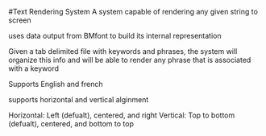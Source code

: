 #Text Rendering System
A system capable of rendering any given string to screen

uses data output from BMfont to build its internal representation

Given a tab delimited file with keywords and phrases, the system will organize this info and will be able to render any phrase that is associated with a keyword

Supports English and french

supports horizontal and vertical alginment

Horizontal: Left (defualt), centered, and right Vertical: Top to bottom (defualt), centered, and bottom to top
